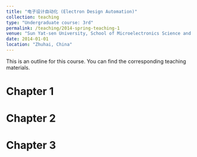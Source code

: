 ```yaml
---
title: "电子设计自动化 (Electron Design Automation)"
collection: teaching
type: "Undergraduate course: 3rd"
permalink: /teaching/2014-spring-teaching-1
venue: "Sun Yat-sen University, School of Microelectronics Science and Technology"
date: 2014-01-01
location: "Zhuhai, China"
---
```


This is an outline for this course. You can find the corresponding teaching materials.

Chapter 1
======

Chapter 2
======

Chapter 3
======
